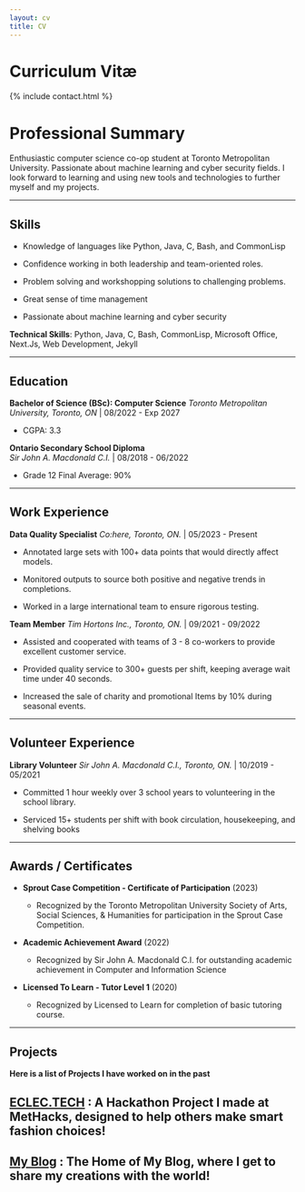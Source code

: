 ```yaml
---
layout: cv
title: CV
---
```


# Curriculum Vitæ

  

{% include contact.html %}

  

# Professional Summary

Enthusiastic computer science co-op student at Toronto Metropolitan University. Passionate about machine learning and cyber security fields. I look forward to learning and using new tools and technologies to further myself and my projects.

  ---------
## Skills

* Knowledge of languages like Python, Java, C, Bash, and CommonLisp

* Confidence working in both leadership and team-oriented roles.

* Problem solving and workshopping solutions to challenging problems.

* Great sense of time management

* Passionate about machine learning and cyber security


**Technical Skills**: Python,  Java, C, Bash, CommonLisp, Microsoft Office, Next.Js, Web Development, Jekyll

---------
## Education

**Bachelor of Science (BSc):  Computer Science**
*Toronto Metropolitan University, Toronto, ON*   |  08/2022 - Exp 2027 
- CGPA: 3.3

**Ontario Secondary School Diploma**  
*Sir John A. Macdonald C.I.* | 08/2018 - 06/2022 
- Grade 12 Final Average: 90%

---------

## Work Experience
**Data Quality Specialist** 
*Co:here, Toronto, ON.*  | 05/2023 - Present
-   Annotated large sets with 100+ data points that would directly affect models.
    
-   Monitored outputs to source both positive and negative trends in completions.
    
-   Worked in a large international team to ensure rigorous testing.
    
**Team Member** 
*Tim Hortons Inc., Toronto, ON.* |  09/2021 - 09/2022

-   Assisted and cooperated with teams of 3 - 8 co-workers to provide excellent customer service.
    
-   Provided quality service to 300+ guests per shift, keeping average wait time under 40 seconds.
    
-   Increased the sale of charity and promotional Items by 10% during seasonal events.
___

## Volunteer Experience
**Library Volunteer** 
*Sir John A. Macdonald C.I., Toronto, ON.* | 10/2019 - 05/2021

-   Committed 1 hour weekly over 3 school years to volunteering in the school library.
    
-   Serviced 15+ students per shift with book circulation, housekeeping, and shelving books


___
## Awards / Certificates

- **Sprout Case Competition - Certificate of Participation** (2023)
	- Recognized by the Toronto Metropolitan University Society of Arts, Social Sciences, & Humanities for participation in the Sprout Case Competition.

- **Academic Achievement Award** (2022)
	- Recognized by Sir John A. Macdonald C.I. for outstanding academic achievement in Computer and Information Science

- **Licensed To Learn - Tutor Level 1** (2020)
	- Recognized by Licensed to Learn for completion of basic tutoring course.

___
## Projects

**Here is a list of Projects I have worked on in the past** 

## [ECLEC.TECH](https://github.com/Arooran-Sivakarunai/Eclec.tech) : A Hackathon Project I made at MetHacks, designed to help others make smart fashion choices!<br>

## [My Blog](https://arooran-sivakarunai.github.io/) : The Home of My Blog, where I get to share my creations with the world!<br>




